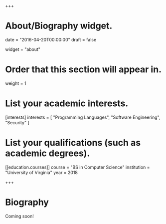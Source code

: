 +++
# About/Biography widget.

date = "2016-04-20T00:00:00"
draft = false

widget = "about"

# Order that this section will appear in.
weight = 1

# List your academic interests.
[interests]
  interests = [
    "Programming Languages",
    "Software Engineering",
    "Security"
  ]

# List your qualifications (such as academic degrees).
[[education.courses]]
  course = "BS in Computer Science"
  institution = "University of Virginia"
  year = 2018

+++

# Biography

Coming soon!
